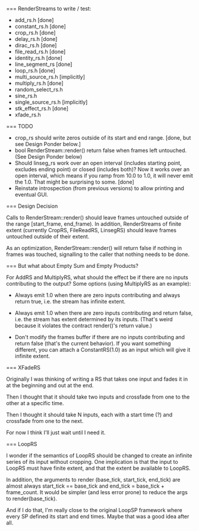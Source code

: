 === RenderStreams to write / test:

* add_rs.h [done]
* constant_rs.h [done]
* crop_rs.h [done]
* delay_rs.h [done]
* dirac_rs.h [done]
* file_read_rs.h [done]
* identity_rs.h [done]
* line_segment_rs [done]
* loop_rs.h [done]
* multi_source_rs.h [implicitly]
* multiply_rs.h [done]
* random_select_rs.h
* sine_rs.h
* single_source_rs.h [implicitly]
* stk_effect_rs.h [done]
* xfade_rs.h 

=== TODO

* crop_rs should write zeros outside of its start and end
  range. [done, but see Design Ponder below.]
* bool RenderStream::render() return false when frames left untouched.
  (See Design Ponder below)
* Should linseg_rs work over an open interval (includes starting
  point, excludes ending point) or closed (includes both)?  Now it
  works over an open interval, which means if you ramp from 10.0 to
  1.0, it will never emit the 1.0.  That might be surprising to some. [done]
* Reinstate introspection (from previous versions) to allow printing
  and eventual GUI.

=== Design Decision

Calls to RenderStream::render() should leave frames untouched outside
of the range [start_frame, end_frame).  In addition, RenderStreams of
finite extent (currently CropRS, FileReadRS, LinsegRS) should leave
frames untouched outside of their extent.

As an optimization, RenderStream::render() will return false if
nothing in frames was touched, signalling to the caller that nothing
needs to be done.

=== But what about Empty Sum and Empty Products?

For AddRS and MultiplyRS, what should the effect be if there are no
inputs contributing to the output?  Some options (using MultiplyRS as
an example):

* Always emit 1.0 when there are zero inputs contributing and always
  return true, i.e. the stream has infinite extent.

* Always emit 1.0 when there are zero inputs contributing and return
  false, i.e. the stream has extent determined by its inputs.  (That's
  weird because it violates the contract render()'s return value.)

* Don't modify the frames buffer if there are no inputs contributing
  and return false (that's the current behavior).  If you want
  something different, you can attach a ConstantRS(1.0) as an input
  which will give it infinite extent.

=== XFadeRS

Originally I was thinking of writing a RS that takes one input and
fades it in at the beginning and out at the end.

Then I thought that it should take two inputs and crossfade from one
to the other at a specific time.

Then I thought it should take N inputs, each with a start time (?)
and crossfade from one to the next.

For now I think I'll just wait until I need it.

=== LoopRS

I wonder if the semantics of LoopRS should be changed to create an
infinite series of its input without cropping.  One implication is
that the input to LoopRS must have finite extent, and that the extent
be available to LoopRS.

In addition, the arguments to render (base_tick, start_tick, end_tick)
are almost always start_tick == base_tick and end_tick = base_tick +
frame_count.  It would be simpler (and less error prone) to reduce
the args to render(base_tick).

And if I do that, I'm really close to the original LoopSP framework
where every SP defined its start and end times.  Maybe that was a good
idea after all.


